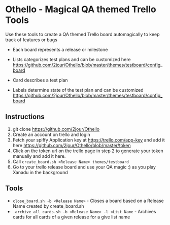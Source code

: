 # Othello - Magical QA themed Trello Tools 

Use these tools to create a QA themed Trello board automagically to keep track of features or bugs

* Each board represents a release or milestone

* Lists categorizes test plans and can be customized here https://github.com/2jour/Othello/blob/master/themes/testboard/config_board

* Card describes a test plan

* Labels determine state of the test plan and can be customized https://github.com/2jour/Othello/blob/master/themes/testboard/config_board




## Instructions

1. git clone https://github.com/2jour/Othello 
2. Create an account on trello and login
2. Fetch your spiffy Application key at https://trello.com/app-key and add it here https://github.com/2jour/Othello/blob/master/token
3. Click on the token url on the trello page in step 2 to generate your token manually and add it here.
4. Call ```create_board.sh <Release Name> themes/testboard```
5. Go to your trello release board and use your QA magic  :) as you play Xanadu in the background




## Tools

* ``` close_board.sh -b <Release Name> ``` - Closes a board based on a Release Name created by create_board.sh
* ``` archive_all_cards.sh -b <Release Name> -l <List Name``` - Archives cards for all cards of a given release for a give list name

